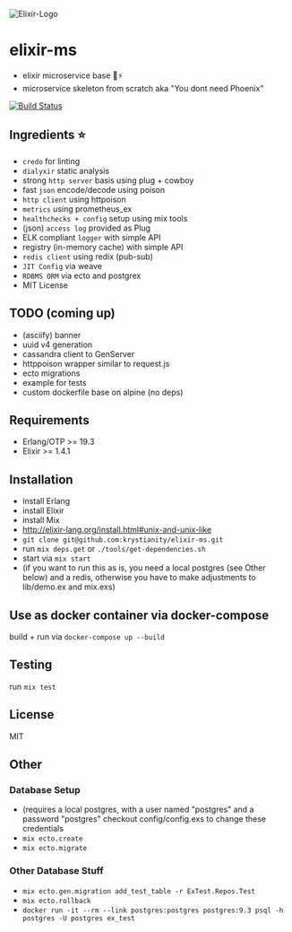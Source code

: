 ![Elixir-Logo](http://elixir-lang.org/images/logo/logo.png)

# elixir-ms
- elixir microservice base :ant::zap:
- microservice skeleton from scratch aka "You dont need Phoenix"

[![Build Status](https://travis-ci.org/krystianity/elixir-ms.svg?branch=master)](https://travis-ci.org/krystianity/elixir-ms)

## Ingredients :star:
- `credo` for linting
- `dialyxir` static analysis
- strong `http server` basis using plug + cowboy
- fast `json` encode/decode using poison
- `http client` using httpoison
- `metrics` using prometheus_ex
- `healthchecks + config` setup using mix tools
- (json) `access log` provided as Plug
- ELK compliant `logger` with simple API
- registry (in-memory cache) with simple API
- `redis client` using redix (pub-sub)
- `JIT Config` via weave
- `RDBMS ORM` via ecto and postgrex
- MIT License

## TODO (coming up)
- (asciify) banner
- uuid v4 generation
- cassandra client to GenServer
- httppoison wrapper similar to request.js
- ecto migrations
- example for tests
- custom dockerfile base on alpine (no deps)

## Requirements
- Erlang/OTP >= 19.3
- Elixir >= 1.4.1

## Installation
- install Erlang
- install Elixir
- install Mix
- http://elixir-lang.org/install.html#unix-and-unix-like
- `git clone git@github.com:krystianity/elixir-ms.git`
- run `mix deps.get` or `./tools/get-dependencies.sh`
- start via `mix start`
- (if you want to run this as is, you need a local postgres (see Other below) and
a redis, otherwise you have to make adjustments to lib/demo.ex and mix.exs)

## Use as docker container via docker-compose
build + run via `docker-compose up --build`

## Testing
run `mix test`

## License
MIT

## Other

### Database Setup
- (requires a local postgres, with a user named "postgres" and a password "postgres"
checkout config/config.exs to change these credentials
- `mix ecto.create`
- `mix ecto.migrate`

### Other Database Stuff
- `mix ecto.gen.migration add_test_table -r ExTest.Repos.Test`
- `mix ecto.rollback`
- `docker run -it --rm --link postgres:postgres postgres:9.3 psql -h postgres -U postgres ex_test`
